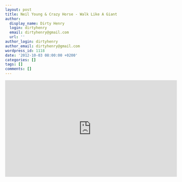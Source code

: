 ```yaml
---
layout: post
title: Neil Young & Crazy Horse - Walk Like A Giant
author:
  display_name: Dirty Henry
  login: dirtyhenry
  email: dirtyhenry@gmail.com
  url: ''
author_login: dirtyhenry
author_email: dirtyhenry@gmail.com
wordpress_id: 1118
date: '2012-10-03 08:00:00 +0200'
categories: []
tags: []
comments: []
---
```

<iframe width="560" height="315" src="http://www.youtube.com/embed/Bemz-7fofcs" frameborder="0" allowfullscreen></iframe>
